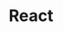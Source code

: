 ---
title: "React"
permalink: /categories/react/
layout: category
author_profile: true
taxonomy: React
---